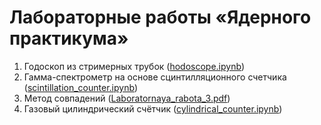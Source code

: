 # Лабораторные работы «Ядерного практикума»

1. Годоскоп из стримерных трубок ([hodoscope.ipynb](lab_1%2Fhodoscope.ipynb))
2. Гамма-спектрометр на основе сцинтилляционного счетчика ([scintillation_counter.ipynb](lab_2%2Fscintillation_counter.ipynb))
3. Метод совпадений ([Laboratornaya_rabota_3.pdf](lab_3%2FLaboratornaya_rabota_3.pdf))
4. Газовый цилиндрический счётчик ([cylindrical_counter.ipynb](lab_4%2Fcylindrical_counter.ipynb))
